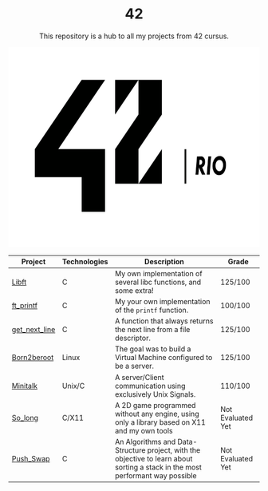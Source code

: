 <h1 align="center">42</h1>

<p align="center">This repository is a hub to all my projects from 42 cursus.</p>

<p align="center">
  <img height="400px" src="./assets/42_rio_logo_white.png">
</p>




| Project                                                      | Technologies | Description                                                                                                                     | Grade             |
| ------------------------------------------------------------ | ------------ | ------------------------------------------------------------------------------------------------------------------------------- | ----------------- |
| [Libft](https://github.com/PedroDrago/libft)                 | C            | My own implementation of several libc functions, and some extra!                                                                | 125/100           |
| [ft_printf](https://github.com/PedroDrago/ft_printf)         | C            | My your own implementation of the `printf` function.                                                                            | 100/100           |
| [get_next_line](https://github.com/PedroDrago/get_next_line) | C            | A function that always returns the next line from a file descriptor.                                                            | 125/100           |
| [Born2beroot](https://github.com/PedroDrago/born2beroot)     | Linux        | The goal was to build a Virtual Machine configured to be a server.                                                              | 125/100           |
| [Minitalk](https://github.com/PedroDrago/minitalk)           | Unix/C       | A server/Client communication using exclusively Unix Signals.                                                                   | 110/100           |
| [So_long](https://github.com/PedroDrago/so_long)             | C/X11        | A 2D game programmed without any engine, using only a library based on X11 and my own tools                                     | Not Evaluated Yet |
| [Push_Swap](https://github.com/PedroDrago/push_swap)         | C            | An Algorithms and Data-Structure project, with the objective to learn about sorting a stack in the most performant way possible | Not Evaluated Yet |
